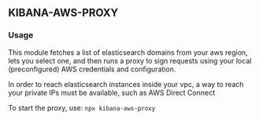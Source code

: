 ## KIBANA-AWS-PROXY

### Usage
This module fetches a list of elasticsearch domains from your aws region, lets you select one, and then runs a proxy to sign requests using your local (preconfigured) AWS credentials and configuration.

In order to reach elasticsearch instances inside your vpc, a way to reach your private IPs must be available, such as AWS Direct Connect

To start the proxy, use:
`npx kibana-aws-proxy`